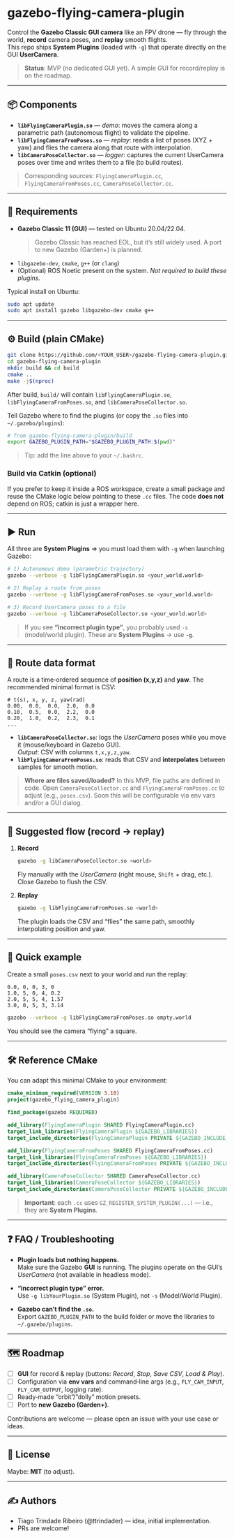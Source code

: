 # gazebo-flying-camera-plugin

Control the **Gazebo Classic GUI camera** like an FPV drone — fly through the world, **record** camera poses, and **replay** smooth flights.  
This repo ships **System Plugins** (loaded with `-g`) that operate directly on the GUI **UserCamera**.

> **Status**: MVP (no dedicated GUI yet). A simple GUI for record/replay is on the roadmap.

---

## 📦 Components

- **`libFlyingCameraPlugin.so`** — *demo*: moves the camera along a parametric path (autonomous flight) to validate the pipeline.
- **`libFlyingCameraFromPoses.so`** — *replay*: reads a list of poses (XYZ + yaw) and flies the camera along that route with interpolation.
- **`libCameraPoseCollector.so`** — *logger*: captures the current UserCamera poses over time and writes them to a file (to build routes).

> Corresponding sources: `FlyingCameraPlugin.cc`, `FlyingCameraFromPoses.cc`, `CameraPoseCollector.cc`.

---

## 🧩 Requirements

- **Gazebo Classic 11 (GUI)** — tested on Ubuntu 20.04/22.04.  
  > Gazebo Classic has reached EOL, but it’s still widely used. A port to new Gazebo (Garden+) is planned.
- `libgazebo-dev`, `cmake`, `g++` (or `clang`)
- (Optional) ROS Noetic present on the system. *Not required to build these plugins.*

Typical install on Ubuntu:

```bash
sudo apt update
sudo apt install gazebo libgazebo-dev cmake g++
```

---

## ⚙️ Build (plain CMake)

```bash
git clone https://github.com/<YOUR_USER>/gazebo-flying-camera-plugin.git
cd gazebo-flying-camera-plugin
mkdir build && cd build
cmake ..
make -j$(nproc)
```

After build, `build/` will contain `libFlyingCameraPlugin.so`, `libFlyingCameraFromPoses.so`, and `libCameraPoseCollector.so`.

Tell Gazebo where to find the plugins (or copy the `.so` files into `~/.gazebo/plugins`):

```bash
# from gazebo-flying-camera-plugin/build
export GAZEBO_PLUGIN_PATH="$GAZEBO_PLUGIN_PATH:$(pwd)"
```

> Tip: add the line above to your `~/.bashrc`.

### Build via Catkin (optional)
If you prefer to keep it inside a ROS workspace, create a small package and reuse the CMake logic below pointing to these `.cc` files. The code **does not** depend on ROS; catkin is just a wrapper here.

---

## ▶️ Run

All three are **System Plugins** ⇒ you must load them with `-g` when launching Gazebo:

```bash
# 1) Autonomous demo (parametric trajectory)
gazebo --verbose -g libFlyingCameraPlugin.so <your_world.world>

# 2) Replay a route from poses
gazebo --verbose -g libFlyingCameraFromPoses.so <your_world.world>

# 3) Record UserCamera poses to a file
gazebo --verbose -g libCameraPoseCollector.so <your_world.world>
```

> If you see **“incorrect plugin type”**, you probably used `-s` (model/world plugin). These are **System Plugins** → use **`-g`**.

---

## 📁 Route data format

A route is a time‑ordered sequence of **position (x,y,z)** and **yaw**. The recommended minimal format is CSV:

```csv
# t(s), x, y, z, yaw(rad)
0.00,  0.0,  0.0,  2.0,  0.0
0.10,  0.5,  0.0,  2.2,  0.0
0.20,  1.0,  0.2,  2.3,  0.1
...
```

- **`libCameraPoseCollector.so`**: logs the *UserCamera* poses while you move it (mouse/keyboard in Gazebo GUI).  
  *Output*: CSV with columns `t,x,y,z,yaw`.  
- **`libFlyingCameraFromPoses.so`**: reads that CSV and **interpolates** between samples for smooth motion.

> **Where are files saved/loaded?** In this MVP, file paths are defined in code. Open `CameraPoseCollector.cc` and `FlyingCameraFromPoses.cc` to adjust (e.g., `poses.csv`). Soon this will be configurable via env vars and/or a GUI dialog.

---

## 🧪 Suggested flow (record → replay)

1. **Record**  
   ```bash
   gazebo -g libCameraPoseCollector.so <world>
   ```
   Fly manually with the *UserCamera* (right mouse, `Shift` + drag, etc.). Close Gazebo to flush the CSV.

2. **Replay**  
   ```bash
   gazebo -g libFlyingCameraFromPoses.so <world>
   ```
   The plugin loads the CSV and “flies” the same path, smoothly interpolating position and yaw.

---

## 🧰 Quick example

Create a small `poses.csv` next to your world and run the replay:

```csv
0.0, 0, 0, 3, 0
1.0, 5, 0, 4, 0.2
2.0, 5, 5, 4, 1.57
3.0, 0, 5, 3, 3.14
```

```bash
gazebo --verbose -g libFlyingCameraFromPoses.so empty.world
```

You should see the camera “flying” a square.

---

## 🛠️ Reference CMake

You can adapt this minimal CMake to your environment:

```cmake
cmake_minimum_required(VERSION 3.10)
project(gazebo_flying_camera_plugin)

find_package(gazebo REQUIRED)

add_library(FlyingCameraPlugin SHARED FlyingCameraPlugin.cc)
target_link_libraries(FlyingCameraPlugin ${GAZEBO_LIBRARIES})
target_include_directories(FlyingCameraPlugin PRIVATE ${GAZEBO_INCLUDE_DIRS})

add_library(FlyingCameraFromPoses SHARED FlyingCameraFromPoses.cc)
target_link_libraries(FlyingCameraFromPoses ${GAZEBO_LIBRARIES})
target_include_directories(FlyingCameraFromPoses PRIVATE ${GAZEBO_INCLUDE_DIRS})

add_library(CameraPoseCollector SHARED CameraPoseCollector.cc)
target_link_libraries(CameraPoseCollector ${GAZEBO_LIBRARIES})
target_include_directories(CameraPoseCollector PRIVATE ${GAZEBO_INCLUDE_DIRS})
```

> **Important**: each `.cc` uses `GZ_REGISTER_SYSTEM_PLUGIN(...)` — i.e., they are **System Plugins**.

---

## ❓ FAQ / Troubleshooting

- **Plugin loads but nothing happens.**  
  Make sure the Gazebo **GUI** is running. The plugins operate on the GUI’s *UserCamera* (not available in headless mode).

- **“incorrect plugin type” error.**  
  Use `-g libYourPlugin.so` (System Plugin), not `-s` (Model/World Plugin).

- **Gazebo can’t find the `.so`.**  
  Export `GAZEBO_PLUGIN_PATH` to the build folder or move the libraries to `~/.gazebo/plugins`.

---

## 🗺️ Roadmap

- [ ] **GUI** for record & replay (buttons: *Record*, *Stop*, *Save CSV*, *Load & Play*).  
- [ ] Configuration via **env vars** and command‑line args (e.g., `FLY_CAM_INPUT`, `FLY_CAM_OUTPUT`, logging rate).  
- [ ] Ready‑made “orbit”/“dolly” motion presets.  
- [ ] Port to **new Gazebo (Garden+)**.

Contributions are welcome — please open an issue with your use case or ideas.

---

## 📄 License

Maybe: **MIT** (to adjust).

---

## ✍️ Authors

- Tiago Trindade Ribeiro (@ttrindader) — idea, initial implementation.  
- PRs are welcome!
